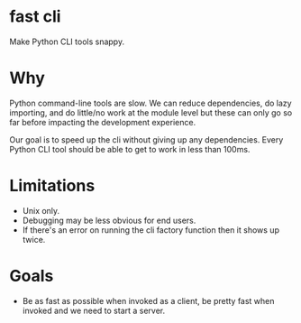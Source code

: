 # fast cli

Make Python CLI tools snappy.

# Why

Python command-line tools are slow. We can reduce dependencies, do lazy
importing, and do little/no work at the module level but these can only go
so far before impacting the development experience.

Our goal is to speed up the cli without giving up any dependencies. Every Python
CLI tool should be able to get to work in less than 100ms.

# Limitations

* Unix only.
* Debugging may be less obvious for end users.
* If there's an error on running the cli factory function then it shows up twice.

# Goals

* Be as fast as possible when invoked as a client, be pretty fast when invoked
  and we need to start a server.
